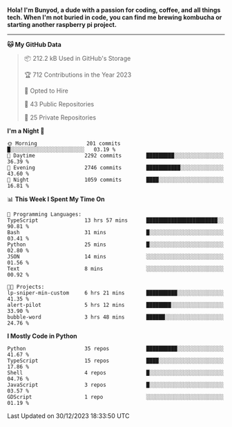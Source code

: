 <p>
<b>Hola! I'm Bunyod, a dude with a passion for coding, coffee, and all things tech. When I'm not buried in code, you can find me brewing kombucha or starting another raspberry pi project.</b>
</p>

---

<!--START_SECTION:waka-->
**🐱 My GitHub Data** 

> 📦 212.2 kB Used in GitHub's Storage 
 > 
> 🏆 712 Contributions in the Year 2023
 > 
> 💼 Opted to Hire
 > 
> 📜 43 Public Repositories 
 > 
> 🔑 25 Private Repositories 
 > 
**I'm a Night 🦉** 

```text
🌞 Morning                201 commits         █░░░░░░░░░░░░░░░░░░░░░░░░   03.19 % 
🌆 Daytime                2292 commits        █████████░░░░░░░░░░░░░░░░   36.39 % 
🌃 Evening                2746 commits        ███████████░░░░░░░░░░░░░░   43.60 % 
🌙 Night                  1059 commits        ████░░░░░░░░░░░░░░░░░░░░░   16.81 % 
```


📊 **This Week I Spent My Time On** 

```text
💬 Programming Languages: 
TypeScript               13 hrs 57 mins      ███████████████████████░░   90.81 % 
Bash                     31 mins             █░░░░░░░░░░░░░░░░░░░░░░░░   03.41 % 
Python                   25 mins             █░░░░░░░░░░░░░░░░░░░░░░░░   02.80 % 
JSON                     14 mins             ░░░░░░░░░░░░░░░░░░░░░░░░░   01.56 % 
Text                     8 mins              ░░░░░░░░░░░░░░░░░░░░░░░░░   00.92 % 

🐱‍💻 Projects: 
lp-sniper-min-custom     6 hrs 21 mins       ██████████░░░░░░░░░░░░░░░   41.35 % 
alert-pilot              5 hrs 12 mins       ████████░░░░░░░░░░░░░░░░░   33.90 % 
bubble-word              3 hrs 48 mins       ██████░░░░░░░░░░░░░░░░░░░   24.76 % 
```

**I Mostly Code in Python** 

```text
Python                   35 repos            ██████████░░░░░░░░░░░░░░░   41.67 % 
TypeScript               15 repos            ████░░░░░░░░░░░░░░░░░░░░░   17.86 % 
Shell                    4 repos             █░░░░░░░░░░░░░░░░░░░░░░░░   04.76 % 
JavaScript               3 repos             █░░░░░░░░░░░░░░░░░░░░░░░░   03.57 % 
GDScript                 1 repo              ░░░░░░░░░░░░░░░░░░░░░░░░░   01.19 % 
```




 Last Updated on 30/12/2023 18:33:50 UTC
<!--END_SECTION:waka-->
